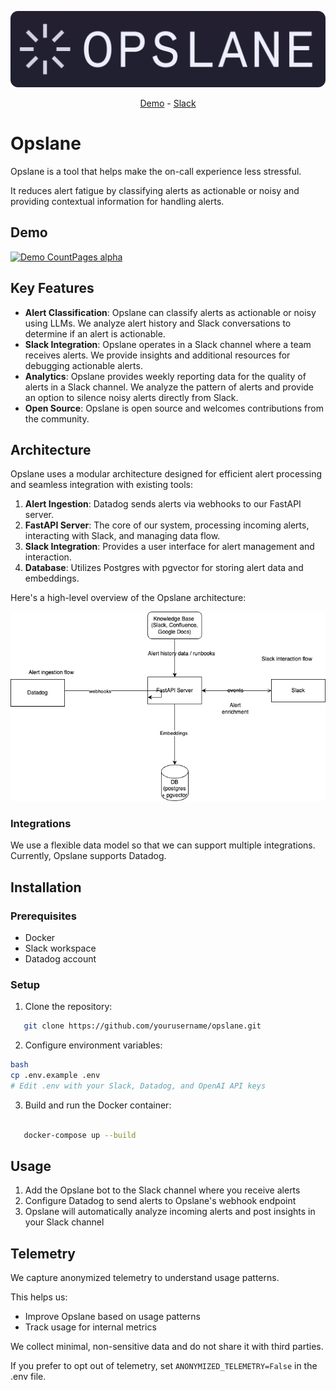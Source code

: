 
<p align="center">
  <img alt="logo" src="./assets/opslane-logo-large.png">
</p>

<p align="center">
  <a href="https://youtu.be/m_K9Dq1kZDw">Demo</a> - <a href="https://opslanecommunity.slack.com">Slack</a>
</p>

# Opslane

Opslane is a tool that helps make the on-call experience less stressful.

It reduces alert fatigue by classifying alerts as actionable or noisy and providing contextual information for handling alerts.

## Demo


[![Demo CountPages alpha](./assets/opslane-demo.gif)](https://youtu.be/m_K9Dq1kZDw)


## Key Features

- **Alert Classification**: Opslane can classify alerts as actionable or noisy using LLMs. We analyze alert history and Slack conversations to determine if an alert is actionable.
- **Slack Integration**: Opslane operates in a Slack channel where a team receives alerts. We provide insights and additional resources for debugging actionable alerts.
- **Analytics**: Opslane provides weekly reporting data for the quality of alerts in a Slack channel. We analyze the pattern of alerts and provide an option to silence noisy alerts directly from Slack.
- **Open Source**: Opslane is open source and welcomes contributions from the community.


## Architecture

Opslane uses a modular architecture designed for efficient alert processing and seamless integration with existing tools:

1. **Alert Ingestion**: Datadog sends alerts via webhooks to our FastAPI server.
3. **FastAPI Server**: The core of our system, processing incoming alerts, interacting with Slack, and managing data flow.
4. **Slack Integration**: Provides a user interface for alert management and interaction.
5. **Database**: Utilizes Postgres with pgvector for storing alert data and embeddings.

Here's a high-level overview of the Opslane architecture:

![Opslane Architecture Diagram](./assets/opslane-arch.png)

### Integrations

We use a flexible data model so that we can support multiple integrations. Currently, Opslane supports Datadog.

## Installation

### Prerequisites

- Docker
- Slack workspace
- Datadog account

### Setup

1. Clone the repository:
```bash
   git clone https://github.com/yourusername/opslane.git
```

2. Configure environment variables:

```bash
bash
cp .env.example .env
# Edit .env with your Slack, Datadog, and OpenAI API keys
```


3. Build and run the Docker container:

```bash

   docker-compose up --build

```

## Usage

1. Add the Opslane bot to the Slack channel where you receive alerts
2. Configure Datadog to send alerts to Opslane's webhook endpoint
3. Opslane will automatically analyze incoming alerts and post insights in your Slack channel


## Telemetry

We capture anonymized telemetry to understand usage patterns.

This helps us:

- Improve Opslane based on usage patterns
- Track usage for internal metrics

We collect minimal, non-sensitive data and do not share it with third parties.

If you prefer to opt out of telemetry, set `ANONYMIZED_TELEMETRY=False` in the .env file.

